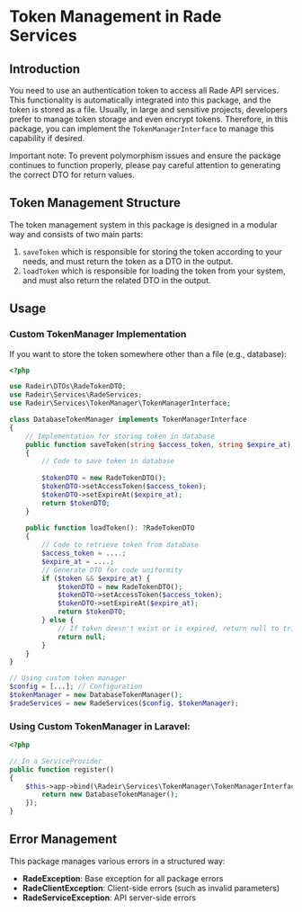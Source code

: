 # Token Management in Rade Services

## Introduction
You need to use an authentication token to access all Rade API services.
This functionality is automatically integrated into this package, and the token is stored as a file.
Usually, in large and sensitive projects, developers prefer to manage token storage and even encrypt tokens. Therefore, in this package, you can implement the `TokenManagerInterface` to manage this capability if desired.

Important note:
To prevent polymorphism issues and ensure the package continues to function properly, please pay careful attention to generating the correct DTO for return values.

## Token Management Structure
The token management system in this package is designed in a modular way and consists of two main parts:

1. `saveToken` which is responsible for storing the token according to your needs, and must return the token as a DTO in the output.
2. `loadToken` which is responsible for loading the token from your system, and must also return the related DTO in the output.

## Usage

### Custom TokenManager Implementation

If you want to store the token somewhere other than a file (e.g., database):

```php
<?php

use Radeir\DTOs\RadeTokenDTO;
use Radeir\Services\RadeServices;
use Radeir\Services\TokenManager\TokenManagerInterface;

class DatabaseTokenManager implements TokenManagerInterface
{
    // Implementation for storing token in database
    public function saveToken(string $access_token, string $expire_at): RadeTokenDTO
    {
        // Code to save token in database
        
        $tokenDTO = new RadeTokenDTO();
        $tokenDTO->setAccessToken($access_token);
        $tokenDTO->setExpireAt($expire_at);
        return $tokenDTO;
    }
    
    public function loadToken(): ?RadeTokenDTO
    {
        // Code to retrieve token from database
        $access_token = ....;
        $expire_at = ....;
        // Generate DTO for code uniformity
        if ($token && $expire_at) {
            $tokenDTO = new RadeTokenDTO();
            $tokenDTO->setAccessToken($access_token);
            $tokenDTO->setExpireAt($expire_at);
            return $tokenDTO;
        } else {
            // If token doesn't exist or is expired, return null to trigger server token acquisition
            return null;
        }
    }
}

// Using custom token manager
$config = [...]; // Configuration
$tokenManager = new DatabaseTokenManager();
$radeServices = new RadeServices($config, $tokenManager);
```

### Using Custom TokenManager in Laravel:

```php
<?php

// In a ServiceProvider
public function register()
{
    $this->app->bind(\Radeir\Services\TokenManager\TokenManagerInterface::class, function ($app) {
        return new DatabaseTokenManager();
    });
}
```

## Error Management

This package manages various errors in a structured way:

- **RadeException**: Base exception for all package errors
- **RadeClientException**: Client-side errors (such as invalid parameters)
- **RadeServiceException**: API server-side errors
